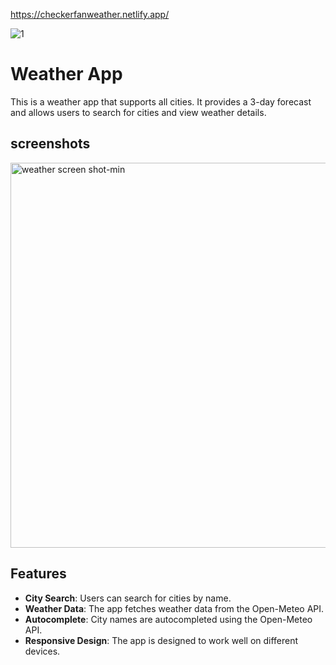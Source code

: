 https://checkerfanweather.netlify.app/


![1](https://github.com/user-attachments/assets/04a0b096-58b9-4e35-9f8b-dbc07d6e099e)


# Weather App

This is a weather app that supports all cities. It provides a 3-day forecast and allows users to search for cities and view weather details.


## screenshots

<img width="616" alt="weather screen shot-min" src="https://github.com/user-attachments/assets/5681da3c-f9ac-431a-bed4-235f8fe2c9e5">

## Features

- **City Search**: Users can search for cities by name.
- **Weather Data**: The app fetches weather data from the Open-Meteo API.
- **Autocomplete**: City names are autocompleted using the Open-Meteo API.
- **Responsive Design**: The app is designed to work well on different devices.
